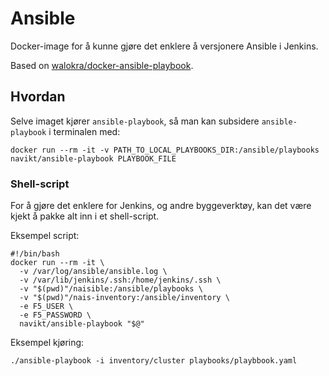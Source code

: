 Ansible
=======

Docker-image for å kunne gjøre det enklere å versjonere Ansible i Jenkins.

Based on [walokra/docker-ansible-playbook](https://github.com/walokra/docker-ansible-playbook).

## Hvordan

Selve imaget kjører `ansible-playbook`, så man kan subsidere `ansible-playbook` i terminalen med:

```
docker run --rm -it -v PATH_TO_LOCAL_PLAYBOOKS_DIR:/ansible/playbooks navikt/ansible-playbook PLAYBOOK_FILE
```


### Shell-script

For å gjøre det enklere for Jenkins, og andre byggeverktøy, kan det være kjekt å pakke alt inn i et shell-script.

Eksempel script:
```
#!/bin/bash
docker run --rm -it \
  -v /var/log/ansible/ansible.log \
  -v /var/lib/jenkins/.ssh:/home/jenkins/.ssh \
  -v "$(pwd)"/naisible:/ansible/playbooks \
  -v "$(pwd)"/nais-inventory:/ansible/inventory \
  -e F5_USER \
  -e F5_PASSWORD \
  navikt/ansible-playbook "$@"
```

Eksempel kjøring:
```
./ansible-playbook -i inventory/cluster playbooks/playbbook.yaml
```
